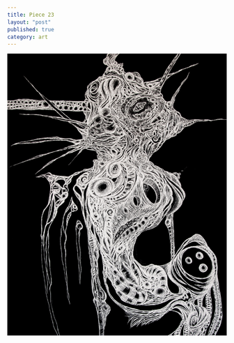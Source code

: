 ```yaml
---
title: Piece 23   
layout: "post"
published: true
category: art
---
```

![Piece 23](/assets/art/23.jpg)
